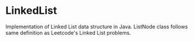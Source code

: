 # LinkedList
Implementation of Linked List data structure in Java. ListNode class follows same definition as Leetcode's Linked List problems.
